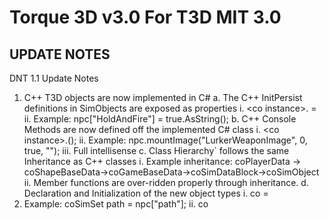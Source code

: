 Torque 3D v3.0 For T3D MIT 3.0
==============================

UPDATE NOTES
--------------
DNT 1.1 Update Notes
1.	C++ T3D objects are now implemented in C#
a.	The C++ InitPersist definitions in SimObjects are exposed as properties
i.	<co<Object> instance>.<InitPersist Field> = <String>
ii.	Example: npc["HoldAndFire"] = true.AsString();
b.	C++ Console Methods are now defined off the implemented C# class
i.	<co<Object> instance>.<Some Console Function>(<Parameters>);
ii.	Example: npc.mountImage("LurkerWeaponImage", 0, true, "");
iii.	Full intellisense
c.	Class Hierarchy` follows the same Inheritance as C++ classes
i.	Example inheritance: coPlayerData -> coShapeBaseData->coGameBaseData->coSimDataBlock->coSimObject
ii.	Member functions are over-ridden properly through inheritance.
d.	Declaration and Initialization of the new object types
i.	co<Object> <name> = <string value>
1.	Example: coSimSet path = npc["path"];
ii.	co<Object> <name> = <unsigned integer value>
1.	Example: uint targetnode = datablock["targetNode"].AsUint();
iii.	co<Object> <name> = <integer value>
1.	Example: coShapeBaseData datablock = shapebase.getDataBlock();
e.	Properties of the object can be referenced using []
i.	Example: npc["HoldAndFire"] = false.AsString();
2.	Functions can now take the co<Object> types as parameters
a.	Example:
[Torque_Decorations.TorqueCallBack("", "AIPlayer", "getNearestPlayerTarget", "(%this)", 1, 2500, false)]
public int AIPlayergetNearestPlayerTarget(coAIPlayer npc)
3.	Global variables now have shorthand notation
a.	bGlobals[<Variable Name>] - Sets or gets a script variable as a bool
b.	sGlobals[<Variable Name>] - Sets or gets a script variable as a string
c.	iGlobals[<Variable Name>] - Sets or gets a script variable as a integer
d.	fGlobals[<Variable Name>] - Sets or gets a script variable as a float
e.	dGlobals[<Variable Name>] - Sets or gets a script variable as a double
4.	C# Containers have been expanded and now include:
a.	AngAxisF
b.	Box3F
c.	ColorF
d.	ColorI
e.	EaseF
f.	Point2F
g.	Point2I
h.	Point3F
i.	Point4F
j.	Polyhedron
k.	RectF
l.	RectI
m.	RectSpacingI
n.	TransformF
o.	Vector
5.	Added C++ for AI detection to speed up finding targets using coAIPlayer
i.	Function Name: AISearchSimSet
ii.	Parameters:
1.	Viewing Angle
2.	Distance
3.	SimSet of coPlayers to search
4.	SimSet to return what is found
iii.	Example: npc.AISearchSimSet(180, 50, MobSearchGroup, MobSearchGroupResult);







MIT Licensed Open Source version of [Torque 3D](http://www.garagegames.com/products/torque-3d) from [GarageGames](http://www.garagegames.com)

More Information
----------------

* Torque 3D [main repository](https://github.com/GarageGames/Torque3D)
* Torque 3D [GitHub Wiki](https://github.com/GarageGames/Torque3D/wiki)
* Documentation is in the [Torque3D-Documentation](https://github.com/GarageGames/Torque3D-Documentation) GitHub repo.
* Project Manager is in the [Torque3D-ProjectManager](https://github.com/GarageGames/Torque3D-ProjectManager) GitHub repo.
* T3D [Beginner's Forum](http://www.garagegames.com/community/forums/73)
* T3D [Professional Forum](http://www.garagegames.com/community/forums/63)
* Torque 3D [FPS Tutorial](http://www.garagegames.com/products/torque-3d/fps#/1-setup/1)
* GarageGames [Store](http://www.garagegames.com/products)
* GarageGames [Professional Services](http://services.garagegames.com/)

Pre-compiled Version
--------------------

In addition to GitHub we also have a couple of pre-packaged files for you to download if you would prefer to not compile the code yourself:
 
* [Complete Torque 3D 3.0 zip package](http://mit.garagegames.com/Torque3D-3-0.zip) with updated TorqueScript documentation, the *Project Manager*, and compiled versions of the templates.
* [Torque 3D Project Manager v2.0](http://mit.garagegames.com/T3DProjectManager-2-0.zip) on its own for use in your T3D forks.

If you're looking for an older release see the [Torque 3D Archive](https://github.com/GarageGames/Torque3D/wiki/Torque-3D-Archive)

Creating a New Project Based on a Template
------------------------------------------

The templates included with Torque 3D provide a starting point for your project.  Once we have created our own project based on a template we may then compile an executable and begin work on our game.  The following templates are included in this version of Torque 3D:

* Empty
* Full

### Using PhysX ###

If you plan on creating a project that uses PhysX you will first need to have the PhysX SDK intalled on your computer.  Without the PhysX SDK in place the project generation step will fail when using either the *Project Manager* or manual project generation methods.

PhysX SDK version 2.8.4.6 is required for Torque 3D's PhysX templates.  The following steps are used to install this SDK:

1. In a web browser, go to the [NVidia Support Center](http://supportcenteronline.com/ics/support/default.asp?deptID=1949)
2. If you do not have an account, you will need to register with them to have the support staff create an account for you.
3. If you have an account, login.
4. On the middle of the page, on the right, click on Downloads.
5. On the far right column, under Old downloads, click More.
6. Download the Windows 2.8.4.6 version.
7. Run the installer and follow the steps to install it in the default location.
8. Depending on your operating system version, you may need to reboot after the installation.

### Using the Project Manager to Create a Project ###

The *Project Manager* may be used to create a new game project based on one of the templates that are included with Torque 3D.  If you are using Torque 3D directly from the [GitHub](https://github.com/GarageGames/Torque3D) repository then you will need to get the *Project Manager* from the [Torque3D-ProjectManager](https://github.com/GarageGames/Torque3D-ProjectManager) repo, or download a pre-compiled version from the [Project Manager Wiki Page](https://github.com/GarageGames/Torque3D/wiki/Project-Manager).

The following steps use the *Project Manager* to create a new project.  This is a quick summary and more detailed instructions may be found on the [Project Manager Wiki Page](https://github.com/GarageGames/Torque3D/wiki/Project-Manager)

1. Run the *Project Manager*.
2. Click the *New Project* button.
3. Choose a template from the drop down on the right.
4. Pick which modules you want to compile into your project by using the *Choose Modules* button.
5. Give the project a name.
6. Click the *Create* button to create the project.  This will open a new dialog window that shows the progress.
7. When it finishes, click the *Finished* button.
8. You may click on the *Open Folder* button to go to the project's directory.

### Manually Creating a Project ###

We may also manually create a project based on a template.  The following steps outline how to do this:

1. Open the *Templates* directory.
2. Right-click on the template you would like to use and choose *Copy*.
3. Go to the *My Projects* directory and paste the template there.
4. Rename the pasted template to the name of your project/game.
5. Go into your project's *game* directory and rename all executables, DLL files and the .torsion file (and maybe .torsion.opt) from the template name to that of your project (these files may not be present at this time).
6. Open the .torsion file in a text editor and replace all references to the template's name with that of your project (you only need to do this if you plan on using Torsion).  You will need to also do this with the .torsion.opt if it exists.
7. Open you project's *source/torqueConfig.h* file in a text editor and change the `TORQUE_APP_NAME` define to the name of your project.
8. In your project's *buildFiles/config* directory open each .conf file and find each reference to the template's name and replace it with the name of your project.
9. Open your project's *game/main.cs* file in a text editor and change the `$appName` assignment to the name of your project.
10. Go to your project's directory and double click on the *generateProjects.bat* to create your project's solution files.

Compiling Torque 3D (Windows)
-----------------------------
If this is the first time you will compile Torque 3D, or if you have added or removed any files to either the standard Torque 3D *Engine/source* directory or your project's *source* directory, you will need to run your project's *generateProjects.bat* file.  This will rebuild your project's solution and project files.  Now follow these steps to compile Torque 3D:

1. Navigate to your project's *buildFiles/VisualStudio 2010* directory (or the *2008* directory if that is the version of Visual Studio you are using).
2. Double click on your project's .sln file.  This will open Visual Studio.
3. When Visual Studio has fully loaded, press `F7` to start compiling your project.

Compiling Torque 3D (Linux)
-----------------------------
This version of Torque 3D supports being run as a dedicated server under Linux.  As with a Windows build you will need to run your project's *generateProjects.command* file to properly generate the required make file.

Prior to compiling Torque 3D under Linux, you will need to make sure you have the appropriate libraries and tools installed.  The exact packages will depend on which Linux distribution you are using.  For example, under Ubuntu you will need:

* build-essential
* nasm
* git
* php5-cli
* libsdl-dev
* libogg-dev

With everything in place you may now follow these steps to compile Torque 3D:

1. Change to you project's *buildFiles/Make_Ded* directory.
2. Enter the `make clean` command.
3. Enter the either the `make debug` or `make release` command depending on the type of build you wish to make.
4. Go to your project's *game* directory.
5. To start your game enter the following command (we'll use the name *MyGame* as the example project name):  
    `./MyGame -dedicated -mission "levels/Empty Terrain.mis"`  
    where the argument after the `-mission` switch is the path to the mission to load.

Accessing the Editors
---------------------
From the Main Menu or while in-game, pressing F10 opens the GUI Editor and pressing F11 opens the World Editor.

License
-------

Copyright (c) 2012 GarageGames, LLC

Permission is hereby granted, free of charge, to any person obtaining a copy
of this software and associated documentation files (the "Software"), to
deal in the Software without restriction, including without limitation the
rights to use, copy, modify, merge, publish, distribute, sublicense, and/or
sell copies of the Software, and to permit persons to whom the Software is
furnished to do so, subject to the following conditions:

The above copyright notice and this permission notice shall be included in
all copies or substantial portions of the Software.

THE SOFTWARE IS PROVIDED "AS IS", WITHOUT WARRANTY OF ANY KIND, EXPRESS OR
IMPLIED, INCLUDING BUT NOT LIMITED TO THE WARRANTIES OF MERCHANTABILITY,
FITNESS FOR A PARTICULAR PURPOSE AND NONINFRINGEMENT. IN NO EVENT SHALL THE
AUTHORS OR COPYRIGHT HOLDERS BE LIABLE FOR ANY CLAIM, DAMAGES OR OTHER
LIABILITY, WHETHER IN AN ACTION OF CONTRACT, TORT OR OTHERWISE, ARISING
FROM, OUT OF OR IN CONNECTION WITH THE SOFTWARE OR THE USE OR OTHER DEALINGS
IN THE SOFTWARE.
